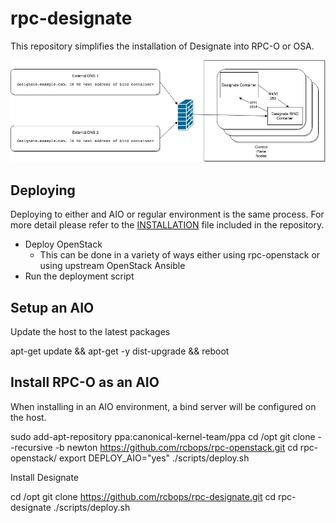 # rpc-designate

This repository simplifies the installation of Designate into RPC-O or OSA.

![deployment model](doc/designate-model.png)

## Deploying 

Deploying to either and AIO or regular environment is the same process.
For more detail please refer to the [INSTALLATION](INSTALLATION.md) file included in the repository.

- Deploy OpenStack
    - This can be done in a variety of ways either using rpc-openstack or using upstream OpenStack Ansible
- Run the deployment script 
## Setup an AIO

Update the host to the latest packages

apt-get update && apt-get -y dist-upgrade && reboot

## Install RPC-O as an AIO

When installing in an AIO environment, a bind server will be configured on the host.

sudo add-apt-repository ppa:canonical-kernel-team/ppa cd /opt git clone --recursive -b newton https://github.com/rcbops/rpc-openstack.git cd rpc-openstack/ export DEPLOY_AIO="yes" ./scripts/deploy.sh

Install Designate

cd /opt git clone https://github.com/rcbops/rpc-designate.git cd rpc-designate ./scripts/deploy.sh


